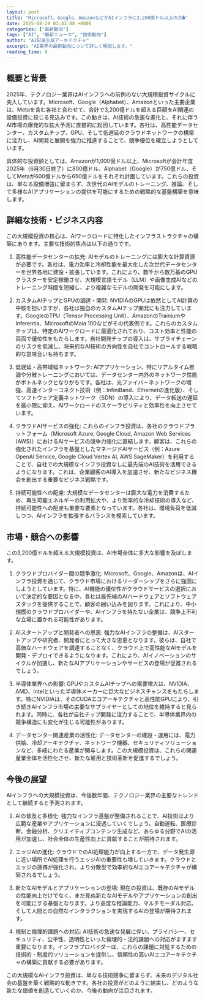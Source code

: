```yaml
---
layout: post
title: "Microsoft、Google、AmazonなどがAIインフラに3,200億ドル以上の大�"
date: 2025-08-29 03:43:08 +0000
categories: ["最新動向"]
tags: ["AI", "最新ニュース", "技術動向"]
author: "AI記事生成アーキテクチャ"
excerpt: "AI業界の最新動向について詳しく解説します。"
reading_time: 8
---
```


## 概要と背景

2025年、テクノロジー業界はAIインフラへの前例のない大規模投資サイクルに突入しています。Microsoft、Google（Alphabet）、Amazonといった主要企業は、Metaを含む各社と合わせて、合計で3,200億ドルを超える巨額をAI関連の設備投資に投じる見込みです。この動きは、AI技術の急速な進化と、それに伴うAI市場の爆発的な拡大予測に直接的に起因しています。各社は、高性能データセンター、カスタムチップ、GPU、そして低遅延のクラウドネットワークの構築に注力し、AI開発と展開を強力に推進することで、競争優位を確立しようとしています。

具体的な投資額としては、Amazonが1,000億ドル以上、Microsoftが会計年度2025年（6月30日終了）に800億ドル、Alphabet（Google）が750億ドル、そしてMetaが600億ドルから650億ドルをそれぞれ計画しています。これらの投資は、単なる設備増強に留まらず、次世代のAIモデルのトレーニング、推論、そして多様なAIアプリケーションの提供を可能にするための戦略的な基盤構築を意味します。

## 詳細な技術・ビジネス内容

この大規模投資の核心は、AIワークロードに特化したインフラストラクチャの構築にあります。主要な技術的焦点は以下の通りです。

1.  高性能データセンターの拡充: AIモデルのトレーニングには膨大な計算資源が必要です。各社は、電力効率と冷却性能を最大化した次世代データセンターを世界各地に建設・拡張しています。これにより、数千から数万基のGPUクラスターを安定稼働させ、大規模言語モデル（LLM）や画像生成AIなどのトレーニング時間を短縮し、より複雑なモデルの開発を可能にします。

2.  カスタムAIチップとGPUの調達・開発: NVIDIAのGPUは依然としてAI計算の中核を担いますが、各社は独自のカスタムAIチップ開発にも注力しています。GoogleのTPU（Tensor Processing Unit）、AmazonのTrainiumやInferentia、MicrosoftのMaia 100などがその代表例です。これらのカスタムチップは、特定のAIワークロードに最適化されており、コスト効率と性能の両面で優位性をもたらします。自社開発チップの導入は、サプライチェーンのリスクを低減し、将来的なAI技術の方向性を自社でコントロールする戦略的な意味合いも持ちます。

3.  低遅延・高帯域幅ネットワーク: AIアプリケーション、特にリアルタイム推論や分散トレーニングにおいては、データセンター内外のネットワーク性能がボトルネックとなりがちです。各社は、光ファイバーネットワークの増強、高速インターコネクト技術（例：InfiniBand、Ethernetの進化版）、そしてソフトウェア定義ネットワーク（SDN）の導入により、データ転送の遅延を最小限に抑え、AIワークロードのスケーラビリティと効率性を向上させています。

4.  クラウドAIサービスの強化: これらのインフラ投資は、各社のクラウドプラットフォーム（Microsoft Azure, Google Cloud, Amazon Web Services (AWS)）におけるAIサービスの競争力強化に直結します。顧客は、これらの強化されたインフラを基盤としたマネージドAIサービス（例：Azure OpenAI Service, Google Cloud Vertex AI, AWS SageMaker）を利用することで、自社での大規模なインフラ投資なしに最先端のAI技術を活用できるようになります。これは、企業顧客のAI導入を加速させ、新たなビジネス機会を創出する重要なビジネス戦略です。

5.  持続可能性への配慮: 大規模なデータセンターは膨大な電力を消費するため、再生可能エネルギーの利用拡大や、より効率的な冷却技術の導入など、持続可能性への配慮も重要な要素となっています。各社は、環境負荷を低減しつつ、AIインフラを拡張するバランスを模索しています。

## 市場・競合への影響

この3,200億ドルを超える大規模投資は、AI市場全体に多大な影響を及ぼします。

1.  クラウドプロバイダー間の競争激化: Microsoft、Google、Amazonは、AIインフラ投資を通じて、クラウド市場におけるリーダーシップをさらに強固にしようとしています。特に、AI機能の優位性がクラウドサービスの選択において決定的な要因となる中、各社は最先端のAIハードウェアとソフトウェアスタックを提供することで、顧客の囲い込みを図ります。これにより、中小規模のクラウドプロバイダーや、AIインフラを持たない企業は、競争上不利な立場に置かれる可能性があります。

2.  AIスタートアップと開発者への恩恵: 強力なAIインフラの整備は、AIスタートアップや研究者、開発者にとって大きな恩恵となります。彼らは、自社で高価なハードウェアを調達することなく、クラウド上で高性能なAIモデルを開発・デプロイできるようになります。これにより、AIイノベーションのサイクルが加速し、新たなAIアプリケーションやサービスの登場が促進されるでしょう。

3.  半導体業界への影響: GPUやカスタムAIチップへの需要増大は、NVIDIA、AMD、Intelといった半導体メーカーに巨大なビジネスチャンスをもたらします。特にNVIDIAは、そのCUDAエコアーキテクチャと高性能GPUにより、引き続きAIインフラ市場の主要なサプライヤーとしての地位を維持すると見られます。同時に、各社が自社チップ開発に注力することで、半導体業界内の競争構造にも変化が生じる可能性があります。

4.  データセンター関連産業の活性化: データセンターの建設・運用には、電力供給、冷却アーキテクチャ、ネットワーク機器、セキュリティソリューションなど、多岐にわたる産業が関与します。この大規模投資は、これらの関連産業全体を活性化させ、新たな雇用と技術革新を促進するでしょう。

## 今後の展望

AIインフラへの大規模投資は、今後数年間、テクノロジー業界の主要なトレンドとして継続すると予測されます。

1.  AIの普及と多様化: 強力なインフラ基盤が整備されることで、AI技術はより広範な産業やアプリケーションに浸透していくでしょう。自動運転、医療診断、金融分析、クリエイティブコンテンツ生成など、あらゆる分野でAIの活用が加速し、社会全体の生産性向上に貢献することが期待されます。

2.  エッジAIの進化: クラウドでのAI処理能力が向上する一方で、データ発生源に近い場所でAI処理を行うエッジAIの重要性も増していきます。クラウドとエッジの連携が強化され、より分散型で効率的なAIエコアーキテクチャが構築されるでしょう。

3.  新たなAIモデルとアプリケーションの登場: 現在の投資は、既存のAIモデルの性能向上だけでなく、まだ見ぬ新たなAIモデルやアプリケーションの創出を可能にする基盤となります。より高度な推論能力、マルチモーダル対応、そして人間との自然なインタラクションを実現するAIの登場が期待されます。

4.  規制と倫理的課題への対応: AI技術の急速な発展に伴い、プライバシー、セキュリティ、公平性、透明性といった倫理的・法的課題への対応がますます重要になります。インフラプロバイダーは、これらの課題に対処するための技術的・制度的ソリューションを提供し、信頼性の高いAIエコアーキテクチャの構築に貢献する必要があります。

この大規模なAIインフラ投資は、単なる技術競争に留まらず、未来のデジタル社会の基盤を築く戦略的な動きです。各社の投資がどのように結実し、どのような新たな価値を創造していくのか、今後の動向が注目されます。

